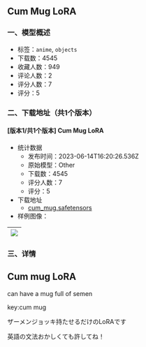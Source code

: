 ## Cum Mug LoRA
### 一、模型概述

- 标签：`anime`, `objects`
- 下载数：4545
- 收藏人数：949
- 评论人数：2
- 评分人数：7
- 评分：5

### 二、下载地址（共1个版本）

#### [版本1/共1个版本] Cum Mug LoRA

- 统计数据
  - 发布时间：2023-06-14T16:20:26.536Z
  - 原始模型：Other
  - 下载数：4545
  - 评分人数：7
  - 评分：5
- 下载地址
  - [cum_mug.safetensors](https://civitai.com/api/download/models/12178)
- 样例图像：

| <img src="https://image.civitai.com/xG1nkqKTMzGDvpLrqFT7WA/229e60f1-33be-4f28-ab9c-e1e54ae8492f/width=450/1116124.jpeg" /> |
| ---- |


### 三、详情
<h2>Cum mug LoRA</h2><p>can have a mug full of semen</p><p>key:cum mug</p><p></p><p>ザーメンジョッキ持たせるだけのLoRAです</p><p>英語の文法おかしくても許してね！</p><p></p>